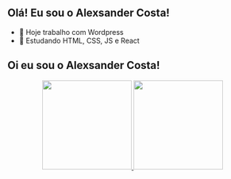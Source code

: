 ## Olá! Eu sou o Alexsander Costa!

- 🔭 Hoje trabalho com Wordpress
- 🌱 Estudando HTML, CSS, JS e React

## Oi eu sou o Alexsander Costa!
<div align="center">
  <a href="https://github.com/AlexsanderCosta">
  <img height="180em" src="https://github-readme-stats.vercel.app/api?username=AlexsanderCosta&show_icons=true&theme=dracula&include_all_commits=true&count_private=true"/>
  <img height="180em" src="https://github-readme-stats.vercel.app/api/top-langs/?username=AlexsanderCosta&layout=compact&langs_count=7&theme=dracula"/>
</div>

